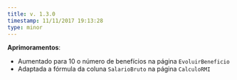```yaml
---
title: v. 1.3.0
timestamp: 11/11/2017 19:13:28
type: minor
---
```


**Aprimoramentos**:
+ Aumentado para 10 o número de benefícios na página `EvoluirBeneficio`
+ Adaptada a fórmula da coluna `SalarioBruto` na página `CalculoRMI` 
